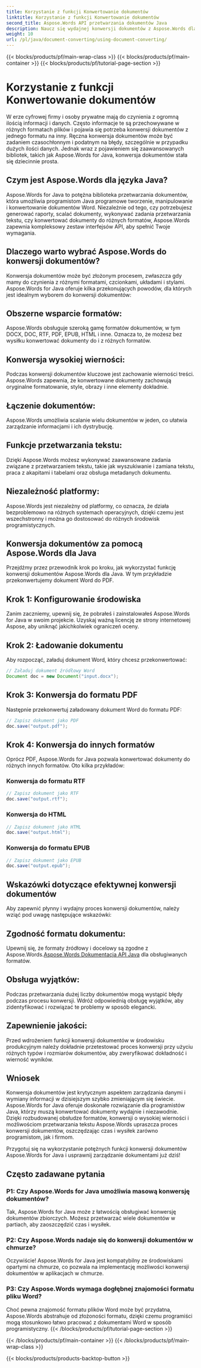 ```yaml
---
title: Korzystanie z funkcji Konwertowanie dokumentów
linktitle: Korzystanie z funkcji Konwertowanie dokumentów
second_title: Aspose.Words API przetwarzania dokumentów Java
description: Naucz się wydajnej konwersji dokumentów z Aspose.Words dla Java. Konwertuj, scalaj i przetwarzaj pliki bezbłędnie. Uprość swój przepływ pracy w jednej potężnej bibliotece.
weight: 10
url: /pl/java/document-converting/using-document-converting/
---
```


{{< blocks/products/pf/main-wrap-class >}}
{{< blocks/products/pf/main-container >}}
{{< blocks/products/pf/tutorial-page-section >}}

# Korzystanie z funkcji Konwertowanie dokumentów


W erze cyfrowej firmy i osoby prywatne mają do czynienia z ogromną ilością informacji i danych. Często informacje te są przechowywane w różnych formatach plików i pojawia się potrzeba konwersji dokumentów z jednego formatu na inny. Ręczna konwersja dokumentów może być zadaniem czasochłonnym i podatnym na błędy, szczególnie w przypadku dużych ilości danych. Jednak wraz z pojawieniem się zaawansowanych bibliotek, takich jak Aspose.Words for Java, konwersja dokumentów stała się dziecinnie prosta.

## Czym jest Aspose.Words dla języka Java?

Aspose.Words for Java to potężna biblioteka przetwarzania dokumentów, która umożliwia programistom Java programowe tworzenie, manipulowanie i konwertowanie dokumentów Word. Niezależnie od tego, czy potrzebujesz generować raporty, scalać dokumenty, wykonywać zadania przetwarzania tekstu, czy konwertować dokumenty do różnych formatów, Aspose.Words zapewnia kompleksowy zestaw interfejsów API, aby spełnić Twoje wymagania.

## Dlaczego warto wybrać Aspose.Words do konwersji dokumentów?

Konwersja dokumentów może być złożonym procesem, zwłaszcza gdy mamy do czynienia z różnymi formatami, czcionkami, układami i stylami. Aspose.Words for Java oferuje kilka przekonujących powodów, dla których jest idealnym wyborem do konwersji dokumentów:

## Obszerne wsparcie formatów: 
Aspose.Words obsługuje szeroką gamę formatów dokumentów, w tym DOCX, DOC, RTF, PDF, EPUB, HTML i inne. Oznacza to, że możesz bez wysiłku konwertować dokumenty do i z różnych formatów.

## Konwersja wysokiej wierności: 
Podczas konwersji dokumentów kluczowe jest zachowanie wierności treści. Aspose.Words zapewnia, że konwertowane dokumenty zachowują oryginalne formatowanie, style, obrazy i inne elementy dokładnie.

## Łączenie dokumentów: 
Aspose.Words umożliwia scalanie wielu dokumentów w jeden, co ułatwia zarządzanie informacjami i ich dystrybucję.

## Funkcje przetwarzania tekstu: 
Dzięki Aspose.Words możesz wykonywać zaawansowane zadania związane z przetwarzaniem tekstu, takie jak wyszukiwanie i zamiana tekstu, praca z akapitami i tabelami oraz obsługa metadanych dokumentu.

## Niezależność platformy: 
Aspose.Words jest niezależny od platformy, co oznacza, że działa bezproblemowo na różnych systemach operacyjnych, dzięki czemu jest wszechstronny i można go dostosować do różnych środowisk programistycznych.

## Konwersja dokumentów za pomocą Aspose.Words dla Java

Przejdźmy przez przewodnik krok po kroku, jak wykorzystać funkcję konwersji dokumentów Aspose.Words dla Java. W tym przykładzie przekonwertujemy dokument Word do PDF.

## Krok 1: Konfigurowanie środowiska

Zanim zaczniemy, upewnij się, że pobrałeś i zainstalowałeś Aspose.Words for Java w swoim projekcie. Uzyskaj ważną licencję ze strony internetowej Aspose, aby uniknąć jakichkolwiek ograniczeń oceny.

## Krok 2: Ładowanie dokumentu

Aby rozpocząć, załaduj dokument Word, który chcesz przekonwertować:

```java
// Załaduj dokument źródłowy Word
Document doc = new Document("input.docx");
```

## Krok 3: Konwersja do formatu PDF

Następnie przekonwertuj załadowany dokument Word do formatu PDF:

```java
// Zapisz dokument jako PDF
doc.save("output.pdf");
```

## Krok 4: Konwersja do innych formatów

Oprócz PDF, Aspose.Words for Java pozwala konwertować dokumenty do różnych innych formatów. Oto kilka przykładów:

### Konwersja do formatu RTF

```java
// Zapisz dokument jako RTF
doc.save("output.rtf");
```

### Konwersja do HTML

```java
// Zapisz dokument jako HTML
doc.save("output.html");
```

### Konwersja do formatu EPUB

```java
// Zapisz dokument jako EPUB
doc.save("output.epub");
```

## Wskazówki dotyczące efektywnej konwersji dokumentów

Aby zapewnić płynny i wydajny proces konwersji dokumentów, należy wziąć pod uwagę następujące wskazówki:

## Zgodność formatu dokumentu: 
Upewnij się, że formaty źródłowy i docelowy są zgodne z Aspose.Words.[Aspose.Words Dokumentacja API Java](https://reference.aspose.com/words/java/) dla obsługiwanych formatów.

## Obsługa wyjątków: 
Podczas przetwarzania dużej liczby dokumentów mogą wystąpić błędy podczas procesu konwersji. Wdróż odpowiednią obsługę wyjątków, aby zidentyfikować i rozwiązać te problemy w sposób elegancki.

## Zapewnienie jakości: 
Przed wdrożeniem funkcji konwersji dokumentów w środowisku produkcyjnym należy dokładnie przetestować proces konwersji przy użyciu różnych typów i rozmiarów dokumentów, aby zweryfikować dokładność i wierność wyników.

## Wniosek

Konwersja dokumentów jest krytycznym aspektem zarządzania danymi i wymiany informacji w dzisiejszym szybko zmieniającym się świecie. Aspose.Words for Java oferuje doskonałe rozwiązanie dla programistów Java, którzy muszą konwertować dokumenty wydajnie i niezawodnie. Dzięki rozbudowanej obsłudze formatów, konwersji o wysokiej wierności i możliwościom przetwarzania tekstu Aspose.Words upraszcza proces konwersji dokumentów, oszczędzając czas i wysiłek zarówno programistom, jak i firmom.

Przygotuj się na wykorzystanie potężnych funkcji konwersji dokumentów Aspose.Words for Java i usprawnij zarządzanie dokumentami już dziś!

## Często zadawane pytania

### P1: Czy Aspose.Words for Java umożliwia masową konwersję dokumentów?

Tak, Aspose.Words for Java może z łatwością obsługiwać konwersję dokumentów zbiorczych. Możesz przetwarzać wiele dokumentów w partiach, aby zaoszczędzić czas i wysiłek.

### P2: Czy Aspose.Words nadaje się do konwersji dokumentów w chmurze?

Oczywiście! Aspose.Words for Java jest kompatybilny ze środowiskami opartymi na chmurze, co pozwala na implementację możliwości konwersji dokumentów w aplikacjach w chmurze.

### P3: Czy Aspose.Words wymaga dogłębnej znajomości formatu pliku Word?

Choć pewna znajomość formatu plików Word może być przydatna, Aspose.Words abstrahuje od złożoności formatu, dzięki czemu programiści mogą stosunkowo łatwo pracować z dokumentami Word w sposób programistyczny.
{{< /blocks/products/pf/tutorial-page-section >}}

{{< /blocks/products/pf/main-container >}}
{{< /blocks/products/pf/main-wrap-class >}}

{{< blocks/products/products-backtop-button >}}

